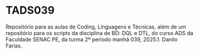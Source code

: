 # TADS039
Repositório para as aulas de Coding, Linguagens e Técnicas, além de um repositório para os scripts da disciplina de BD: DQL e DTL, do curso ADS da Faculdade SENAC PE, da turma 2º período manhã 039, 2025.1. Danilo Farias.
